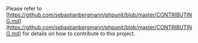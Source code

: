 Please refer
to [https://github.com/sebastianbergmann/phpunit/blob/master/CONTRIBUTING.md](https://github.com/sebastianbergmann/phpunit/blob/master/CONTRIBUTING.md)
for details on how to contribute to this project.
